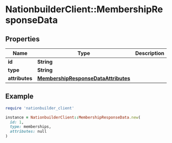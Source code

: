 # NationbuilderClient::MembershipResponseData

## Properties

| Name | Type | Description | Notes |
| ---- | ---- | ----------- | ----- |
| **id** | **String** |  |  |
| **type** | **String** |  |  |
| **attributes** | [**MembershipResponseDataAttributes**](MembershipResponseDataAttributes.md) |  | [optional] |

## Example

```ruby
require 'nationbuilder_client'

instance = NationbuilderClient::MembershipResponseData.new(
  id: 1,
  type: memberships,
  attributes: null
)
```

